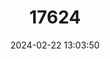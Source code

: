 ---
title: "17624"
category: "Plethobasus cyphyus"
draft: false
date: 2024-02-22 13:03:50
languages:
  English: ["Sheepnose"]
---